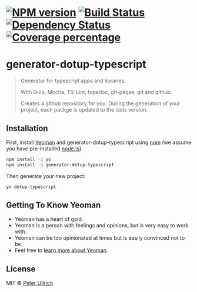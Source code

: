 # [![NPM version][npm-image]][npm-url] [![Build Status][travis-image]][travis-url] [![Dependency Status][daviddm-image]][daviddm-url] [![Coverage percentage][coveralls-image]][coveralls-url]

# generator-dotup-typescript
> Generator for typescript apps and libraries.
>
> With Gulp, Mocha, TS-Lint, typedoc, gh-pages, git and github.
>
>Creates a github repository for you. During the generation of your project, each packge is updated to the lasts version.

## Installation

First, install [Yeoman](http://yeoman.io) and generator-dotup-typescript using [npm](https://www.npmjs.com/) (we assume you have pre-installed [node.js](https://nodejs.org/)).

```bash
npm install -g yo
npm install -g generator-dotup-typescript
```

Then generate your new project:

```bash
yo dotup-typescript
```

## Getting To Know Yeoman

 * Yeoman has a heart of gold.
 * Yeoman is a person with feelings and opinions, but is very easy to work with.
 * Yeoman can be too opinionated at times but is easily convinced not to be.
 * Feel free to [learn more about Yeoman](http://yeoman.io/).

## License

MIT © [Peter Ullrich](https://github.com/dotupNET/)


[npm-image]: https://badge.fury.io/js/generator-dotup-typescript.svg
[npm-url]: https://npmjs.org/package/generator-dotup-typescript
[travis-image]: https://travis-ci.org/dotupNET/generator-dotup-typescript.svg?branch=master
[travis-url]: https://travis-ci.org/dotupNET/generator-dotup-typescript
[daviddm-image]: https://david-dm.org/dotupNET/generator-dotup-typescript.svg?theme=shields.io
[daviddm-url]: https://david-dm.org/dotupNET/generator-dotup-typescript
[coveralls-image]: https://coveralls.io/repos/dotupNET/generator-dotup-typescript/badge.svg
[coveralls-url]: https://coveralls.io/r/dotupNET/generator-dotup-typescript
